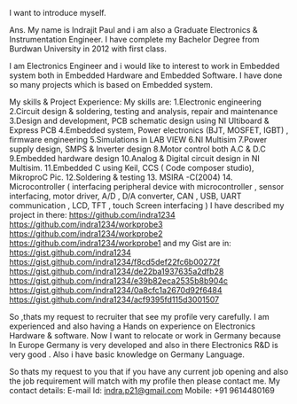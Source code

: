 I want to introduce myself. 

Ans. My name is Indrajit Paul and i am also a Graduate Electronics & Instrumentation Engineer. I have complete my Bachelor Degree from Burdwan University in 2012 with first class. 

I am Electronics Engineer and i would like to interest to work in Embedded system both in Embedded Hardware and Embedded Software. I have done so many projects which is based on Embedded system.

My skills & Project Experience: 
My skills are: 
1.Electronic engineering 
2.Circuit design & soldering, testing and analysis, repair and maintenance 
3.Design and development, PCB schematic design using NI Ultiboard & Express PCB 
4.Embedded system, Power electronics (BJT, MOSFET, IGBT) , firmware engineering 
5.Simulations in LAB VIEW 
6.NI Multisim 
7.Power supply design, SMPS & Inverter design 
8.Motor control both A.C & D.C 
9.Embedded hardware design 
10.Analog & Digital circuit design in NI Multisim. 
11.Embedded C using Keil, CCS ( Code composer studio), MikroproC Pic. 
12.Soldering & testing 
13. MSIRA -C(2004) 
14. Microcontroller ( interfacing peripheral device with microcontroller , sensor interfacing, motor driver, A/D , D/A converter, CAN , USB, UART communication , LCD, TFT , touch Screen interfacing ) 
I have described my project in there: 
https://github.com/indra1234 
https://github.com/indra1234/workprobe3 
https://github.com/indra1234/workprobe2 
https://github.com/indra1234/workprobe1 
and my Gist are in: https://gist.github.com/indra1234 
https://gist.github.com/indra1234/f8cd5def22fc6b00272f 
https://gist.github.com/indra1234/de22ba1937635a2dfb28 
https://gist.github.com/indra1234/e39b82eca2535b8b904c 
https://gist.github.com/indra1234/0a8cfc1a2670d92f6484 
https://gist.github.com/indra1234/acf9395fd115d3001507 


So ,thats my request to recruiter that see my profile very carefully. 
I am experienced and also having a Hands on experience on Electronics Hardware & software. 
Now I want to relocate or work in Germany because In Europe Germany is very developed and also in there Electronics R&D is very good . Also i have basic knowledge on Germany Language. 

So thats my request to you that if you have any current job opening and also the job requirement will match with my profile then please contact me. 
My contact details: 
E-mail Id: indra.p21@gmail.com 
Mobile: +91 9614480169
